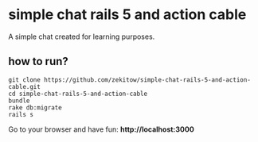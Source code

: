 # simple chat rails 5 and action cable

A simple chat created for learning purposes.

## how to run?

    git clone https://github.com/zekitow/simple-chat-rails-5-and-action-cable.git 
    cd simple-chat-rails-5-and-action-cable
    bundle
    rake db:migrate
    rails s
    
Go to your browser and have fun: **http://localhost:3000** 